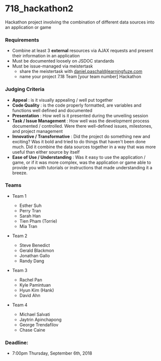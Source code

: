 # 718_hackathon2

Hackathon project involving the combination of different data sources into an application or game

### Requirements
- Combine at least 3 **external** resources via AJAX requests and present their information in an application
- Must be documented loosely on JSDOC standards
- Must be issue-managed via meistertask 
  - share the meistertask with daniel.paschal@learningfuze.com
  - name your project 7.18 Team [your team number] Hackathon

### Judging Criteria
- **Appeal** : is it visually appealing / well put together
- **Code Quality** : is the code properly formatted, are variables and functions well defined and documented
- **Presentation** : How well is it presented during the unveiling session
- **Task / Issue Management** : How well was the development process documented / controlled.  Were there well-defined issues, milestones, and project management
- **Innovative / Transformative** : Did the project do something new and exciting?  Was it bold and tried to do things that haven't been done much.  Did it combine the data sources together in a way that was more useful than either source by itself
- **Ease of Use / Understanding** : Was it easy to use the application / game, or if it was more complex, was the application or game able to provide you with tutorials or instructions that made understanding it a breeze.

### Teams
- Team 1
  - Esther Suh
  - Perry Tran
  - Sarah Han
  - Tien Pham (Torrie)
  - Mia Tran
  
- Team 2
  - Steve Benedict
  - Gerald Blackmon
  - Jonathan Gallo
  - Randy Dang

- Team 3
  - Rachel Pan
  - Kyle Pamintuan
  - Hyun Kim (Hank)
  - David Ahn

- Team 4
  - Michael Salvati
  - Jaytrin Apinchapong
  - George Trendafilov
  - Chase Caine

### Deadline: 
- 7:00pm Thursday, September 6th, 2018
